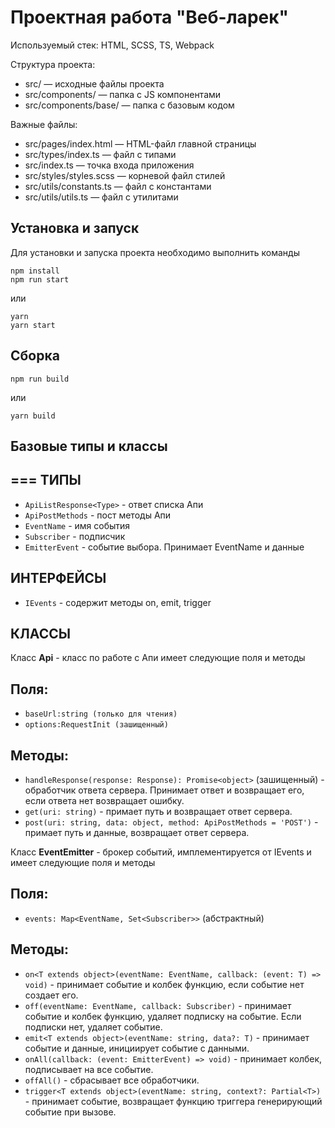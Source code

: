 # Проектная работа "Веб-ларек"

Используемый стек: HTML, SCSS, TS, Webpack

Структура проекта:
- src/ — исходные файлы проекта
- src/components/ — папка с JS компонентами
- src/components/base/ — папка с базовым кодом

Важные файлы:
- src/pages/index.html — HTML-файл главной страницы
- src/types/index.ts — файл с типами
- src/index.ts — точка входа приложения
- src/styles/styles.scss — корневой файл стилей
- src/utils/constants.ts — файл с константами
- src/utils/utils.ts — файл с утилитами

## Установка и запуск
Для установки и запуска проекта необходимо выполнить команды

```
npm install
npm run start
```

или

```
yarn
yarn start
```
## Сборка

```
npm run build
```

или

```
yarn build
```
## Базовые типы и классы
===
**ТИПЫ**
---
- ``ApiListResponse<Type>`` - ответ списка Апи
- ``ApiPostMethods`` - пост методы Апи
- ``EventName`` - имя события
- ``Subscriber`` - подписчик
- ``EmitterEvent`` - событие выбора. Принимает EventName и данные 

**ИНТЕРФЕЙСЫ**
---
- ``IEvents`` - содержит методы on, emit, trigger

**КЛАССЫ**
---
Класс **Api** - класс по работе с Апи имеет следующие поля и методы

**Поля:**
---
- ``baseUrl:string (только для чтения)``
- ``options:RequestInit (зашищенный)``

**Методы:**
---
- ``handleResponse(response: Response): Promise<object>`` (зашищенный) - обработчик ответа сервера. Принимает ответ и возвращает его, если ответа нет возвращает ошибку.
- ``get(uri: string)`` - примает путь и возвращает ответ сервера.
- ``post(uri: string, data: object, method: ApiPostMethods = 'POST')`` - примает путь и данные, возвращает ответ сервера.

Класс **EventEmitter** - брокер событий, имплементируется от IEvents и имеет следующие поля и методы

**Поля:**
---
- ``events: Map<EventName, Set<Subscriber>>`` (абстрактный)

**Методы:**
---
- ``on<T extends object>(eventName: EventName, callback: (event: T) => void)`` - принимает событие и колбек функцию, если событие нет создает его.
- ``off(eventName: EventName, callback: Subscriber)`` -  принимает событие и колбек функцию, удаляет подписку на событие. Если подписки нет, удаляет событие.
- ``emit<T extends object>(eventName: string, data?: T)`` - принимает событие и данные, инициирует событие с данными.
- ``onAll(callback: (event: EmitterEvent) => void)`` - принимает колбек, подписывает на все событие.
- ``offAll()`` - сбрасывает все обработчики.
- ``trigger<T extends object>(eventName: string, context?: Partial<T>)`` - принимает событие, возвращает функцию триггера генерирующий событие при вызове.


